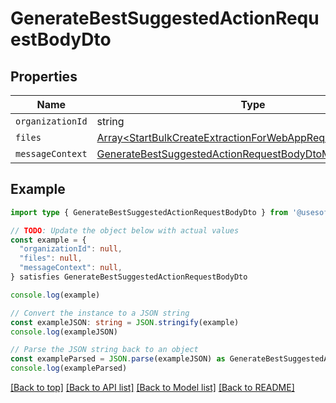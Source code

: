 
# GenerateBestSuggestedActionRequestBodyDto


## Properties

Name | Type
------------ | -------------
`organizationId` | string
`files` | [Array&lt;StartBulkCreateExtractionForWebAppRequestBodyDtoFile&gt;](StartBulkCreateExtractionForWebAppRequestBodyDtoFile.md)
`messageContext` | [GenerateBestSuggestedActionRequestBodyDtoMessageContext](GenerateBestSuggestedActionRequestBodyDtoMessageContext.md)

## Example

```typescript
import type { GenerateBestSuggestedActionRequestBodyDto } from '@usesofia/pegasus-ai-api-sdk'

// TODO: Update the object below with actual values
const example = {
  "organizationId": null,
  "files": null,
  "messageContext": null,
} satisfies GenerateBestSuggestedActionRequestBodyDto

console.log(example)

// Convert the instance to a JSON string
const exampleJSON: string = JSON.stringify(example)
console.log(exampleJSON)

// Parse the JSON string back to an object
const exampleParsed = JSON.parse(exampleJSON) as GenerateBestSuggestedActionRequestBodyDto
console.log(exampleParsed)
```

[[Back to top]](#) [[Back to API list]](../README.md#api-endpoints) [[Back to Model list]](../README.md#models) [[Back to README]](../README.md)


